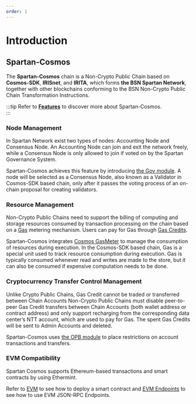 ```yaml
---
order: 1
---
```


# Introduction

## Spartan-Cosmos

The **Spartan-Cosmos** chain is a Non-Crypto Public Chain based on **Cosmos-SDK**, **IRISnet**, and **IRITA**, which forms **the BSN Spartan Network**, together with other blockchains conforming to the BSN Non-Crypto Public Chain Transformation Instructions.

:::tip
Refer to **[Features](../features/overview.md)** to discover more about Spartan-Cosmos.  
:::

### Node Management

In Spartan Network exist two types of nodes: Accounting Node and Consensus Node. An Accounting Node can join and exit the network freely, while a Consensus Node is only allowed to join if voted on by the Spartan Governance System. 

Spartan-Cosmos achieves this feature by introducing [the Gov module](../features/gov.md). A node will be selected as a Consensus Node, also known as a Validator in Cosmos-SDK based chain, only after it passes the voting process of an on-chain proposal for creating validators.

### Resource Management

Non-Crypto Public Chains need to support the billing of computing and storage resources consumed by transaction processing on the chain based on a [Gas](../concepts/fee.md#gas) metering mechanism. Users can pay for Gas through [Gas Credits](../concepts/fee#gas-credit.md).

Spartan-Cosmos integrates [Cosmos GasMeter](https://docs.cosmos.network/main/basics/gas-fees.html#gas-meter) to manage the consumption of resources during execution. In the Cosmos-SDK based chain, Gas is a special unit used to track resource consumption during execution. Gas is typically consumed whenever read and writes are made to the store, but it can also be consumed if expensive computation needs to be done. 

### Cryptocurrency Transfer Control Management

Unlike Crypto Public Chains, Gas Credit cannot be traded or transferred between Chain Accounts Non-Crypto Public Chains must disable peer-to-peer Gas Credit transfers between Chain Accounts (both wallet address or contract address) and only support recharging from the corresponding data center’s NTT account, which are used to pay for Gas. The spent Gas Credits will be sent to Admin Accounts and deleted.

Spartan-Cosmos uses [the OPB module](../features/opb.md) to place restrictions on account transactions and transfers. 

### EVM Compatibility

Spartan Cosmos supports Ethereum-based transactions and smart contracts by using Ethermint. 

Refer to [EVM](../features/evm.md) to see how to deploy a smart contract and [EVM Endpoints](../endpoints/evm-json-rpc.md) to see how to use EVM JSON-RPC Endpoints.

